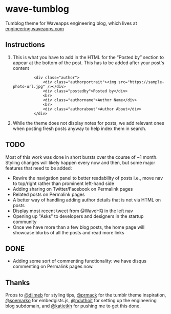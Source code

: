 # wave-tumblog

Tumblog theme for Waveapps engineering blog, which lives at [engineering.waveapps.com](engineering.waveapps.com)


## Instructions


1. This is what you have to add in the HTML for the “Posted by” section to appear at the bottom of the post. This has to be added after your post's content

                <div class="author">
                    <div class="authorportrait"><img src="https://sample-photo-url.jpg" /></div>
                    <div class="postedby">Posted by</div>
                    <br>
                    <div class="authorname">Author Name</div>
                    <br>
                    <div class="authorabout">Author About</div>
                </div>

2. While the theme does not display notes for posts, we add relevant ones when posting fresh posts anyway to help index them in search.


## TODO
Most of this work was done in short bursts over the course of ~1 month. Styling changes will likely happen every now and then, but some major features that need to be added:
- Rewire the navigation panel to better readability of posts i.e., move nav to top/right rather than prominent left-hand side
- Adding sharing on Twitter/Facebook on Permalink pages
- Related posts on Permalink pages
- A better way of handling adding author details that is not via HTML on posts
- Display most recent tweet from @WaveHQ in the left nav
- Opening up "Asks" to developers and designers in the startup community
- Once we have more than a few blog posts, the home page will showcase blurbs of all the posts and read more links

## DONE
- Adding some sort of commenting functionality: we have disqus commenting on Permalink pages now.

## Thanks

Props to [@dlimeb](https://github.com/dlimeb) for styling tips, [@prmack](https://github.com/prmack) for the tumblr theme inspiration, [@soemarko](https://github.com/soemarko) for embedgists.js, [@nduthoit](https://github.com/nduthoit) for setting up the engineering blog subdomain, and [@katietkh](https://github.com/katietkh) for pushing me to get this done.
